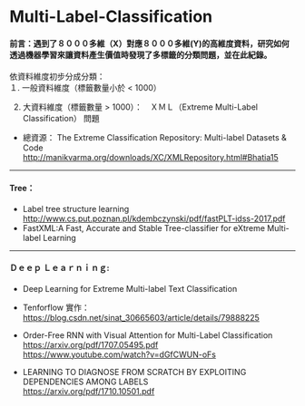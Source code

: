 # Multi-Label-Classification

#### 前言：遇到了８０００多維（X）對應８０００多維(Y)的高維度資料，研究如何透過機器學習來讓資料產生價值時發現了多標籤的分類問題，並在此紀錄。


依資料維度初步分成分類：  
１. 一般資料維度（標籤數量小於 < 1000）  


2. 大資料維度（標籤數量 > 1000）：　ＸＭＬ（Extreme Multi-Label Classification） 問題
* 總資源：
   The Extreme Classification Repository: Multi-label Datasets & Code  
   http://manikvarma.org/downloads/XC/XMLRepository.html#Bhatia15
------------------
#### Tree：

* Label tree structure learning  
  http://www.cs.put.poznan.pl/kdembczynski/pdf/fastPLT-idss-2017.pdf  
* FastXML:A Fast, Accurate and Stable Tree-classifier for eXtreme Multi-label Learning


------------------
#### Ｄｅｅｐ Ｌｅａｒｎｉｎｇ:
* Deep Learning for Extreme Multi-label Text Classification  

* Tenforflow 實作：
  https://blog.csdn.net/sinat_30665603/article/details/79888225  
  
* Order-Free RNN with Visual Attention for Multi-Label Classification  
  https://arxiv.org/pdf/1707.05495.pdf  
  https://www.youtube.com/watch?v=dGfCWUN-oFs  
  
* LEARNING TO DIAGNOSE FROM SCRATCH BY EXPLOITING DEPENDENCIES AMONG LABELS  
  https://arxiv.org/pdf/1710.10501.pdf  




